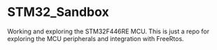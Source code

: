 # STM32_Sandbox
Working and exploring the STM32F446RE MCU.
This is just a repo for exploring the MCU peripherals and integration with FreeRtos.
